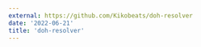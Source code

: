 ```yaml
---
external: https://github.com/Kikobeats/doh-resolver
date: '2022-06-21'
title: 'doh-resolver'
---
```

